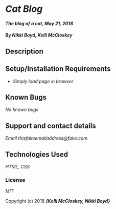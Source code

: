 # _Cat Blog_

#### _The blog of a cat, May 21, 2018_

#### By _**Nikki Boyd, Kelli McCloskey**_

## Description



## Setup/Installation Requirements

* _Simply load page in browser_

## Known Bugs

_No known bugs_

## Support and contact details

_Email thisfakeemailaddress@fake.com_

## Technologies Used

_HTML, CSS_

### License

*MIT*

Copyright (c) 2018 **_{Kelli McCloskey, Nikki Boyd}_**
